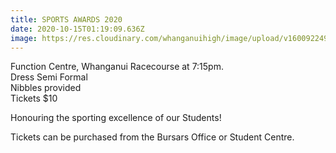 ```yaml
---
title: SPORTS AWARDS 2020
date: 2020-10-15T01:19:09.636Z
image: https://res.cloudinary.com/whanganuihigh/image/upload/v1600922496/Events/Sports_Award_for_WHS_FB.jpg
---
```

Function Centre, Whanganui Racecourse at 7:15pm.  
Dress Semi Formal  
Nibbles provided  
Tickets $10

Honouring the sporting excellence of our Students!

Tickets can be purchased from the Bursars Office or Student Centre. 